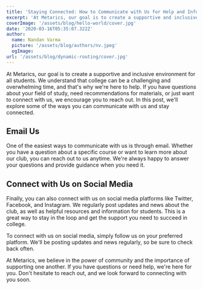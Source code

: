 ```yaml
---
title: 'Staying Connected: How to Communicate with Us for Help and Information'
excerpt: 'At Metarics, our goal is to create a supportive and inclusive environment for all students'
coverImage: '/assets/blog/hello-world/cover.jpg'
date: '2020-03-16T05:35:07.322Z'
author:
  name: Nandan Varma
  picture: '/assets/blog/authors/nv.jpeg'
  ogImage:
url: '/assets/blog/dynamic-routing/cover.jpg'
---
```


At Metarics, our goal is to create a supportive and inclusive environment for all students. We understand that college can be a challenging and overwhelming time, and that's why we're here to help. If you have questions about your field of study, need recommendations for materials, or just want to connect with us, we encourage you to reach out. In this post, we'll explore some of the ways you can communicate with us and stay connected.

## Email Us
One of the easiest ways to communicate with us is through email. Whether you have a question about a specific course or want to learn more about our club, you can reach out to us anytime. We're always happy to answer your questions and provide guidance when you need it.

## Connect with Us on Social Media
Finally, you can also connect with us on social media platforms like Twitter, Facebook, and Instagram. We regularly post updates and news about the club, as well as helpful resources and information for students. This is a great way to stay in the loop and get the support you need to succeed in college.

To connect with us on social media, simply follow us on your preferred platform. We'll be posting updates and news regularly, so be sure to check back often.

At Metarics, we believe in the power of community and the importance of supporting one another. If you have questions or need help, we're here for you. Don't hesitate to reach out, and we look forward to connecting with you soon.